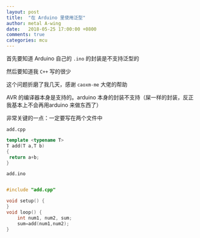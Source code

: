 ```yaml
---
layout: post
title:  "在 Arduino 里使用泛型"
author: metal A-wing
date:   2018-05-25 17:00:00 +0800
comments: true
categories: mcu
---
```


首先要知道 Arduino 自己的 `.ino` 的封装是不支持泛型的

然后要知道我 `C++` 写的很少

这个问题折磨了我几天，感谢 `caoxm-me` 大佬的帮助

AVR 的编译器本身是支持的。arduino 本身的封装不支持（屎一样的封装，反正我基本上不会再用arduino 来做东西了）

非常关键的一点：一定要写在两个文件中

`add.cpp`
```c++
template <typename T>
T add(T a,T b)
{
 return a+b;
}
```

`add.ino`
```c++

#include "add.cpp"

void setup() {
}
void loop() {
    int num1, num2, sum;
    sum=add(num1,num2);
}
```

